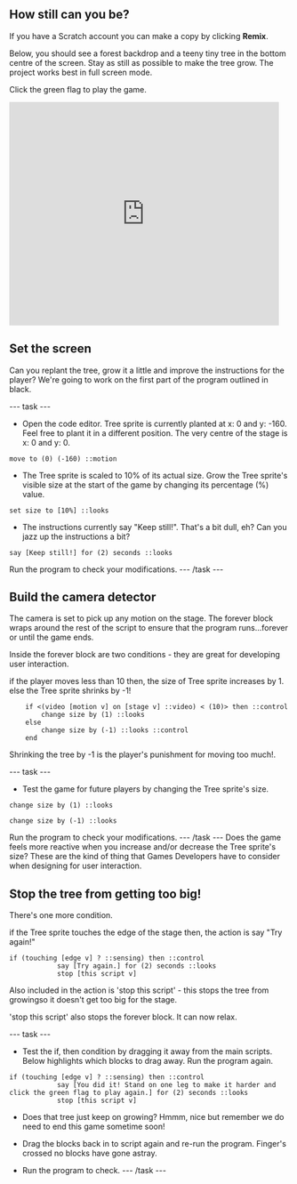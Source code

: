 ## How still can you be?

If you have a Scratch account you can make a copy by clicking **Remix**.

Below, you should see a forest backdrop and a teeny tiny tree in the bottom centre of the screen. Stay as still as possible to make the tree grow. The project works best in full screen mode.

Click the green flag to play the game.

<div>
<iframe src="https://scratch.mit.edu/projects/396479175/editor/embed" allowtransparency="true" width="485" height="402" frameborder="0" scrolling="no" allowfullscreen></iframe>
</div>

## Set the screen

Can you replant the tree, grow it a little and improve the instructions for the player? We're going to work on the first part of the program outlined in black.

--- task ---
+ Open the code editor. Tree sprite is currently planted at x: 0 and y: -160. Feel free to plant it in a different position. The very centre of the stage is x: 0 and y: 0.
```blocks3
move to (0) (-160) ::motion
```
+ The Tree sprite is scaled to 10% of its actual size. Grow the Tree sprite's visible size at the start of the game by changing its percentage (%) value.
```blocks3
set size to [10%] ::looks
```
+ The instructions currently say "Keep still!". That's a bit dull, eh? Can you jazz up the instructions a bit?
```blocks3
say [Keep still!] for (2) seconds ::looks
```
Run the program to check your modifications.
--- /task ---

## Build the camera detector
The camera is set to pick up any motion on the stage. The forever block wraps around the rest of the script to ensure that the program runs...forever or until the game ends.

Inside the forever block are two conditions - they are great for developing user interaction.

if the player moves less than 10 then, the size of Tree sprite increases by 1.
else the Tree sprite shrinks by -1! 

```blocks3
	if <(video [motion v] on [stage v] ::video) < (10)> then ::control 
		change size by (1) ::looks
	else 
		change size by (-1) ::looks ::control
	end
```
Shrinking the tree by -1 is the player's punishment for moving too much!.

--- task ---
+ Test the game for future players by changing the Tree sprite's size.
```blocks3
change size by (1) ::looks
```
```blocks3
change size by (-1) ::looks
```
Run the program to check your modifications.
--- /task ---
Does the game feels more reactive when you increase and/or decrease the Tree sprite's size? These are the kind of thing that Games Developers have to consider when designing for user interaction.

## Stop the tree from getting too big!
There's one more condition.

if the Tree sprite touches the edge of the stage then, the action is say "Try again!" 
```blocks3
if (touching [edge v] ? ::sensing) then ::control
			say [Try again.] for (2) seconds ::looks
			stop [this script v]
```
Also included in the action is 'stop this script' - this stops the tree from growingso it doesn't get too big for the stage.

'stop this script' also stops the forever block. It can now relax.

--- task ---
+ Test the if, then condition by dragging it away from the main scripts. Below highlights which blocks to drag away. Run the program again.
```blocks3
if (touching [edge v] ? ::sensing) then ::control
			say [You did it! Stand on one leg to make it harder and click the green flag to play again.] for (2) seconds ::looks
			stop [this script v]
```
+ Does that tree just keep on growing? Hmmm, nice but remember we do need to end this game sometime soon!

+ Drag the blocks back in to script again and re-run the program. Finger's crossed no blocks have gone astray. 

+ Run the program to check.
--- /task ---
